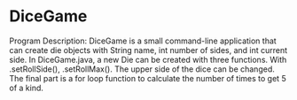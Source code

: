 # DiceGame
Program Description: DiceGame is a small command-line application that can create die objects
with String name, int number of sides, and int current side. In DiceGame.java, a new Die can be
created with three functions. With .setRollSide(), .setRollMax(). The upper side of the dice
can be changed. The final part is a for loop function to calculate the number of times to get
 5 of a kind.
